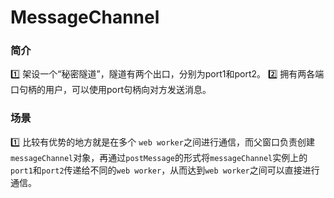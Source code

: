 # MessageChannel


### 简介
1️⃣ 架设一个“秘密隧道”，隧道有两个出口，分别为port1和port2。
2️⃣ 拥有两各端口句柄的用户，可以使用port句柄向对方发送消息。  


### 场景 
1️⃣ 比较有优势的地方就是在多个 `web worker`之间进行通信，而父窗口负责创建`messageChannel`对象，再通过`postMessage`的形式将`messageChannel`实例上的`port1`和`port2`传递给不同的`web worker`，从而达到`web worker`之间可以直接进行通信。   


